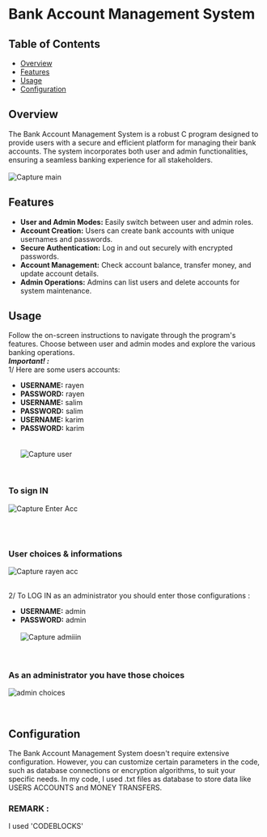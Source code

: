 # Bank Account Management System

## Table of Contents

- [Overview](#overview)
- [Features](#features)
- [Usage](#usage)
- [Configuration](#configuration)

## Overview

The Bank Account Management System is a robust C program designed to provide users with a secure and efficient platform for managing their bank accounts. The system incorporates both user and admin functionalities, ensuring a seamless banking experience for all stakeholders. <br> <br>
![Capture main](https://github.com/rayenne11/E-Bank-/assets/66142092/2c3cc74e-05cb-4c63-b1db-a2380c0c9ab6)


## Features

- **User and Admin Modes:** Easily switch between user and admin roles.
- **Account Creation:** Users can create bank accounts with unique usernames and passwords.
- **Secure Authentication:** Log in and out securely with encrypted passwords.
- **Account Management:** Check account balance, transfer money, and update account details.
- **Admin Operations:** Admins can list users and delete accounts for system maintenance.

## Usage

Follow the on-screen instructions to navigate through the program's features. Choose between user and admin modes and explore the various banking operations. <br> 
***Important! :*** <br>
1/ Here are some users accounts: 
- **USERNAME:** rayen
- **PASSWORD:** rayen <br>
- **USERNAME:** salim
- **PASSWORD:** salim <br>
- **USERNAME:** karim
- **PASSWORD:** karim <br> <br> <br>
![Capture user](https://github.com/rayenne11/E-Bank-/assets/66142092/b3e3eee5-4b91-476b-8160-017ec0304ba9)
<br>

### To sign IN 

![Capture Enter Acc](https://github.com/rayenne11/E-Bank-/assets/66142092/f4e16719-e8d6-49fc-a03a-0f915e81e7e9)

<br> <br>

### User choices & informations 

![Capture rayen acc](https://github.com/rayenne11/E-Bank-/assets/66142092/4e8fbc81-dff2-4165-84fb-e3503717cc10)
<br> <br>




2/ To LOG IN as an administrator you should enter those configurations :
- **USERNAME:** admin
- **PASSWORD:** admin <br> <br>
![Capture admiiin](https://github.com/rayenne11/E-Bank-/assets/66142092/fead9a9d-2a66-4aa4-bf75-07738a76ac2c)
<br> <br> <br>
### As an administrator you have those choices
![admin choices](https://github.com/rayenne11/E-Bank-/assets/66142092/11d27733-7168-4958-a34f-de0f14e9ea0a)



<br>





## Configuration

The Bank Account Management System doesn't require extensive configuration. However, you can customize certain parameters in the code, such as database connections or encryption algorithms, to suit your specific needs.
In my code, I used .txt files as database to store data like USERS ACCOUNTS and MONEY TRANSFERS. <br>
### REMARK :
I used 'CODEBLOCKS'




